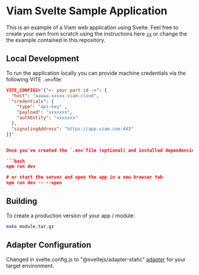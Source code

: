 # Viam Svelte Sample Application

This is an example of a Viam web application using Svelte. Feel free to create your own from scratch using the instructions here [`sv`](https://github.com/sveltejs/cli) or change the the example contained in this repository.

## Local Development

To run the application locally you can provide machine credentials via the following VITE `.env`file:

````json
VITE_CONFIGS='{"<- your part id ->": {
  "host": "aaaaa.xxxxx.viam.cloud",
  "credentials": {
    "type": "api-key" ,
    "payload": "xxxxxxx",
    "authEntity": "xxxxxxx"
  },
  "signalingAddress": "https://app.viam.com:443"
}}'


Once you've created the `.env`file (optional) and installed dependencies with `npm install` (or `pnpm install` or `yarn`), start a development server:

```bash
npm run dev

# or start the server and open the app in a new browser tab
npm run dev -- --open
````

## Building

To create a production version of your app / module:

```bash
make module.tar.gz
```

## Adapter Configuration

Changed in svelte.config.js to "@sveltejs/adapter-static"
[adapter](https://svelte.dev/docs/kit/adapters) for your target environment.
